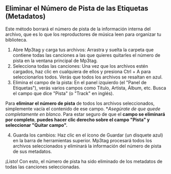 <!-- Autor: David charles -->
## Eliminar el Número de Pista de las Etiquetas (Metadatos)
Este método borrará el número de pista de la información interna del archivo, que es lo que los reproductores de música leen para organizar tu biblioteca.

1. Abre Mp3tag y carga tus archivos:
  Arrastra y suelta la carpeta que contiene todas las canciones a las que quieres quitarles el número de pista en la ventana principal de Mp3tag.
2. Selecciona todas las canciones:
  Una vez que los archivos estén cargados, haz clic en cualquiera de ellos y presiona Ctrl + A para seleccionarlos todos. Verás que todos los archivos se resaltan en azul.
3. Elimina el campo de la pista:
  En el panel izquierdo (el "Panel de Etiquetas"), verás varios campos como Título, Artista, Álbum, etc.
  Busca el campo que dice "Pista" (o "Track" en inglés).

Para **eliminar el número de pista** de todos los archivos seleccionados, simplemente vacía el contenido de ese campo. **Asegúrate de que quede completamente en blanco*.
Para estar seguro de que el **campo se eliminará por completo**, **puedes hacer clic derecho sobre el campo "Pista" y seleccionar "Quitar campo".**

4. Guarda los cambios:
  Haz clic en el ícono de Guardar (un disquete azul) en la barra de herramientas superior.
  Mp3tag procesará todos los archivos seleccionados y eliminará la información del número de pista de sus metadatos.

¡Listo! Con esto, el número de pista ha sido eliminado de los metadatos de todas las canciones seleccionadas.
